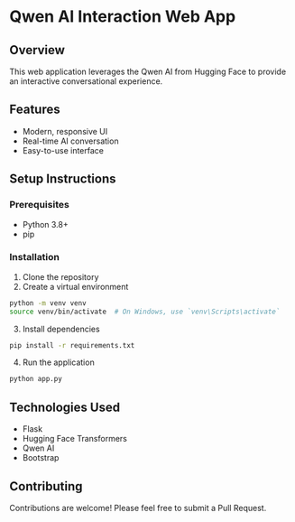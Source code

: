 # Qwen AI Interaction Web App

## Overview
This web application leverages the Qwen AI from Hugging Face to provide an interactive conversational experience.

## Features
- Modern, responsive UI
- Real-time AI conversation
- Easy-to-use interface

## Setup Instructions

### Prerequisites
- Python 3.8+
- pip

### Installation
1. Clone the repository
2. Create a virtual environment
```bash
python -m venv venv
source venv/bin/activate  # On Windows, use `venv\Scripts\activate`
```

3. Install dependencies
```bash
pip install -r requirements.txt
```

4. Run the application
```bash
python app.py
```

## Technologies Used
- Flask
- Hugging Face Transformers
- Qwen AI
- Bootstrap

## Contributing
Contributions are welcome! Please feel free to submit a Pull Request.
